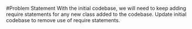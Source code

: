 #Problem Statement
With the initial codebase, we will need to keep adding require statements for any new class added to the codebase.
Update initial codebase to remove use of require statements.
